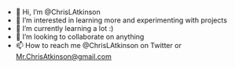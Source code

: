 - 👋 Hi, I’m @ChrisLAtkinson
- 👀 I’m interested in learning more and experimenting with projects
- 🌱 I’m currently learning a lot :)
- 💞️ I’m looking to collaborate on anything
- 📫 How to reach me @ChrisLAtkinson on Twitter or Mr.ChrisAtkinson@gmail.com

<!---
ChrisLAtkinson/ChrisLAtkinson is a ✨ special ✨ repository because its `README.md` (this file) appears on your GitHub profile.
You can click the Preview link to take a look at your changes.
--->
